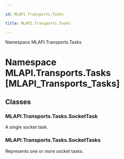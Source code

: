 ```yaml
---

id: MLAPI.Transports.Tasks

title: MLAPI.Transports.Tasks

---
```


Namespace MLAPI.Transports.Tasks

# Namespace MLAPI.Transports.Tasks [MLAPI_Transports_Tasks]

<div class="markdown level0 summary" markdown="1">

</div>

<div class="markdown level0 conceptual" markdown="1">

</div>

<div class="markdown level0 remarks" markdown="1">

</div>

## Classes

### MLAPI.Transports.Tasks.SocketTask

<div class="section" markdown="1">

A single socket task.

</div>

### MLAPI.Transports.Tasks.SocketTasks

<div class="section" markdown="1">

Represents one or more socket tasks.

</div>
